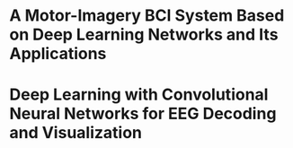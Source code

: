 # A Motor-Imagery BCI System Based on Deep Learning Networks and Its Applications

# Deep Learning with Convolutional Neural Networks for EEG Decoding and Visualization

